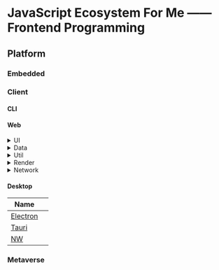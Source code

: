 # JavaScript Ecosystem For Me —— Frontend Programming
## Platform
### Embedded
### Client
#### CLI
#### Web
<details>
<summary>UI</summary>

| Framework  |  |
| ------------- | ------------- |
| [React](https://react.dev/) |   |
| [Vue](https://vuejs.org/)  |   |
| [Angular](https://angular.dev/)  |   |
| [Svelte](https://svelte.dev/)  |   |
| [Qwik](https://qwik.dev/)  |   |

| Design System  |  |
| ------------- | ------------- |
| [React](https://react.dev/) |   |
| [Vue](https://vuejs.org/)  |   |
| [Angular](https://angular.dev/)  |   |
| [Svelte](https://svelte.dev/)  |   |
| [Qwik](https://qwik.dev/)  |   |

| Web Component |  |
| ------------- | ------------- |
| [React](https://react.dev/) |   |
| [Vue](https://vuejs.org/)  |   |
| [Angular](https://angular.dev/)  |   |
| [Svelte](https://svelte.dev/)  |   |
| [Qwik](https://qwik.dev/)  |   |

| CSS Component  |  |
| ------------- | ------------- |
| [React](https://react.dev/) |   |
| [Vue](https://vuejs.org/)  |   |
| [Angular](https://angular.dev/)  |   |
| [Svelte](https://svelte.dev/)  |   |
| [Qwik](https://qwik.dev/)  |   |

| JS Component |  |
| ------------- | ------------- |
| [React](https://react.dev/) |   |
| [Vue](https://vuejs.org/)  |   |
| [Angular](https://angular.dev/)  |   |
| [Svelte](https://svelte.dev/)  |   |
| [Qwik](https://qwik.dev/)  |   |

| Video  |  |
| ------------- | ------------- |
| [D3](https://d3js.org/) |   |
| [Vue](https://vuejs.org/)  |   |
| [Angular](https://angular.dev/)  |   |
| [Svelte](https://svelte.dev/)  |   |
| [Qwik](https://qwik.dev/)  |   |

| SVG  |  |
| ------------- | ------------- |
| [D3](https://d3js.org/) |   |
| [Vue](https://vuejs.org/)  |   |
| [Angular](https://angular.dev/)  |   |
| [Svelte](https://svelte.dev/)  |   |
| [Qwik](https://qwik.dev/)  |   |

| Canvas  |  |
| ------------- | ------------- |
| [D3](https://d3js.org/) |   |
| [Vue](https://vuejs.org/)  |   |
| [Angular](https://angular.dev/)  |   |
| [Svelte](https://svelte.dev/)  |   |
| [Qwik](https://qwik.dev/)  |   |

| Chart  |  |
| ------------- | ------------- |
| [D3](https://d3js.org/) |   |
| [Vue](https://vuejs.org/)  |   |
| [Angular](https://angular.dev/)  |   |
| [Svelte](https://svelte.dev/)  |   |
| [Qwik](https://qwik.dev/)  |   |


| Animation  |  |
| ------------- | ------------- |
| [D3](https://d3js.org/) |   |
| [Vue](https://vuejs.org/)  |   |
| [Angular](https://angular.dev/)  |   |
| [Svelte](https://svelte.dev/)  |   |
| [Qwik](https://qwik.dev/)  |   |

| DND  |  |
| ------------- | ------------- |
| [D3](https://d3js.org/) |   |
| [Vue](https://vuejs.org/)  |   |
| [Angular](https://angular.dev/)  |   |
| [Svelte](https://svelte.dev/)  |   |
| [Qwik](https://qwik.dev/)  |   |

</details>

<details>
<summary>Data</summary>

| State  |  |
| ------------- | ------------- |
| [React](https://react.dev/) |   |
| [Vue](https://vuejs.org/)  |   |
| [Angular](https://angular.dev/)  |   |
| [Svelte](https://svelte.dev/)  |   |
| [Qwik](https://qwik.dev/)  |   |

| SQL  |  |
| ------------- | ------------- |
| [React](https://react.dev/) |   |
| [Vue](https://vuejs.org/)  |   |
| [Angular](https://angular.dev/)  |   |
| [Svelte](https://svelte.dev/)  |   |
| [Qwik](https://qwik.dev/)  |   |
</details>


<details>
<summary>Util</summary>

| Util  |  |
| ------------- | ------------- |
| [React](https://react.dev/) |   |
| [Vue](https://vuejs.org/)  |   |
| [Angular](https://angular.dev/)  |   |
| [Svelte](https://svelte.dev/)  |   |
| [Qwik](https://qwik.dev/)  |   |

| Auth  |  |
| ------------- | ------------- |
| [React](https://react.dev/) |   |
| [Vue](https://vuejs.org/)  |   |
| [Angular](https://angular.dev/)  |   |
| [Svelte](https://svelte.dev/)  |   |
| [Qwik](https://qwik.dev/)  |   |

| Validation  |  |
| ------------- | ------------- |
| [React](https://react.dev/) |   |
| [Vue](https://vuejs.org/)  |   |
| [Angular](https://angular.dev/)  |   |
| [Svelte](https://svelte.dev/)  |   |
| [Qwik](https://qwik.dev/)  |   |


</details>

<details>
<summary>Render</summary>

| SSG  |  |
| ------------- | ------------- |
| [React](https://react.dev/) |   |
| [Vue](https://vuejs.org/)  |   |
| [Angular](https://angular.dev/)  |   |
| [Svelte](https://svelte.dev/)  |   |
| [Qwik](https://qwik.dev/)  |   |
</details>

<details>
<summary>Network</summary>

| Realtime  |  |
| ------------- | ------------- |
| [React](https://react.dev/) |   |
| [Vue](https://vuejs.org/)  |   |
| [Angular](https://angular.dev/)  |   |
| [Svelte](https://svelte.dev/)  |   |
| [Qwik](https://qwik.dev/)  |   |

| GraphQL  |  |
| ------------- | ------------- |
| [React](https://react.dev/) |   |
| [Vue](https://vuejs.org/)  |   |
| [Angular](https://angular.dev/)  |   |
| [Svelte](https://svelte.dev/)  |   |
| [Qwik](https://qwik.dev/)  |   |

</details>



#### Desktop
| Name  |  |
| ------------- | ------------- |
| [Electron](https://www.electronjs.org/) |   |
| [Tauri](https://tauri.app/)  |   |
| [NW](https://nwjs.io/)  |   |

### Metaverse